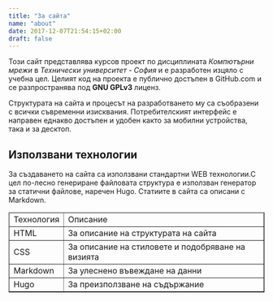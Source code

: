 ```yaml
---
title: "За сайта"
name: "about"
date: 2017-12-07T21:54:15+02:00
draft: false
---
```


Този сайт представлява курсов проект по дисциплината *Компютърни мрежи* в
*Технически университет - София* и е разработен изцяло с учебна цел.
Целият код на проекта е публично достъпен в GitHub.com и се разпространява под
**GNU GPLv3** лиценз.

Структурата на сайта и процесът на разработването му са съобразени с всички
съвременни изисквания. Потребителският интерфейс е направен еднакво достъпен и
удобен както за мобилни устройства, така и за десктоп.

## Използвани технологии

  За създаването на сайта са използвани стандартни WEB технологии.С цел по-лесно
  генериране файловата структура е използван генератор за статични файлове,
  наречен Hugo. Статиите в сайта са описани с Markdown.

<table border="1">
  <thead>
    <tr>
      <td>
        Технология
      </td>
      <td>
        Описание
      </td>
    </tr>
  </thead>
  <tbody>
    <tr>
      <td>
        HTML
      </td>
      <td>
        За описание на структурата на сайта
      </td>
    </tr>
    <tr>
      <td>
        CSS
      </td>
      <td>
        За описание на стиловете и подобряване на визията
      </td>
    </tr>
    <tr>
      <td>
        Markdown
      </td>
      <td>
        За улеснено въвеждане на данни
      </td>
    </tr>
    <tr>
      <td>
        Hugo
      </td>
      <td>
        За преизползване на съдържание
      </td>
    </tr>
  </tbody>
</table>
